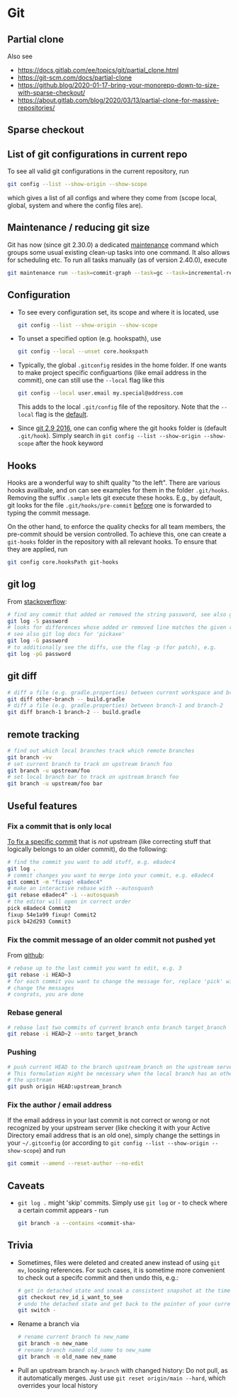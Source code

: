 # Git

## Partial clone

Also see

- <https://docs.gitlab.com/ee/topics/git/partial_clone.html>
- <https://git-scm.com/docs/partial-clone>
- <https://github.blog/2020-01-17-bring-your-monorepo-down-to-size-with-sparse-checkout/>
- <https://about.gitlab.com/blog/2020/03/13/partial-clone-for-massive-repositories/>

## Sparse checkout

## List of git configurations in current repo

To see all valid git configurations in the current repository, run

```bash
git config --list --show-origin --show-scope
```

which gives a list of all configs and where they come from (scope local, global, system and where the config files are).

## Maintenance / reducing git size

Git has now (since git 2.30.0) a dedicated [maintenance](https://git-scm.com/docs/git-maintenance) command which groups some usual existing clean-up tasks into one command. It also allows for scheduling etc. To run all tasks manually (as of version 2.40.0), execute

```bash
git maintenance run --task=commit-graph --task=gc --task=incremental-repack --task=loose-objects --task=pack-refs --task=prefetch
```

## Configuration

- To see every configuration set, its scope and where it is located, use

    ```bash
    git config --list --show-origin --show-scope
    ```

- To unset a specified option (e.g. hookspath), use

    ```bash
    git config --local --unset core.hookspath
    ```

- Typically, the global `.gitconfig` resides in the home folder. If one wants to make project specific configuartions (like email address in the commit), one can still use the `--local` flag like this

    ```bash
    git config --local user.email my.special@address.com
    ```

    This adds to the local `.git/config` file of the repository. Note that the `--local` flag is the [default](https://git-scm.com/docs/git-config).

- Since [git 2.9 2016](https://stackoverflow.com/questions/14073053/find-path-to-git-hooks-directory-on-the-shell), one can config where the git hooks folder is (default `.git/hook`). Simply search in `git config --list --show-origin --show-scope` after the hook keyword

## Hooks

Hooks are a wonderful way to shift quality "to the left". There are various hooks availbale, and on can see examples for them in the folder `.git/hooks`. Removing the suffix `.sample` lets git execute these hooks. E.g., by default, git looks for the file `.git/hooks/pre-commit` [before](https://git-scm.com/book/en/v2/Customizing-Git-Git-Hooks) one is forwarded to typing the commit message.

On the other hand, to enforce the quality checks for all team members, the pre-commit should be version controlled. To achieve this, one can create a `git-hooks` folder in the repository with all relevant hooks. To ensure that they are applied, run

```bash
git config core.hooksPath git-hooks
```

## git log

From [stackoverflow](https://stackoverflow.com/questions/4468361/search-all-of-git-history-for-a-string):

```bash
# find any commit that added or removed the string password, see also git log docs for 'pickaxe'
git log -S password
# looks for differences whose added or removed line matches the given regular expression,
# see also git log docs for 'pickaxe'
git log -G password
# to additionally see the diffs, use the flag -p (for patch), e.g.
git log -pG password
```

## git diff

```bash
# diff a file (e.g. gradle.properties) between current workspace and branch
git diff other-branch -- build.gradle
# diff a file (e.g. gradle.properties) between branch-1 and branch-2
git diff branch-1 branch-2 -- build.gradle
```

## remote tracking

```bash
# find out which local branches track which remote branches
git branch -vv
# set current branch to track on upstream branch foo
git branch -u upstream/foo
# set local branch bar to track on upstream branch foo
git branch -u upstream/foo bar
```

## Useful features

### Fix a commit that is only local

[To fix a specific commit](https://stackoverflow.com/questions/1186535/how-do-i-modify-a-specific-commit) that is *not* upstream (like correcting stuff that logically belongs to an older commit), do the following:

```bash
# find the commit you want to add stuff, e.g. e8adec4
git log .
# commit changes you want to merge into your commit, e.g. e8adec4
git commit -m "fixup! e8adec4"
# make an interactive rebase with --autosquash
git rebase e8adec4^ -i --autosquash
# the editor will open in correct order
pick e8adec4 Commit2
fixup 54e1a99 fixup! Commit2
pick b42d293 Commit3
```

### Fix the commit message of an older commit not pushed yet

From [github](https://docs.github.com/en/pull-requests/committing-changes-to-your-project/creating-and-editing-commits/changing-a-commit-message):

```bash
# rebase up to the last commit you want to edit, e.g. 3
git rebase -i HEAD~3
# for each commit you want to change the message for, replace 'pick' with 'reword'
# change the messages
# congrats, you are done
```

### Rebase general

```bash
# rebase last two commits of current branch onto branch target_branch
git rebase -i HEAD~2 --onto target_branch
```

### Pushing

```bash
# push current HEAD to the branch upstream_branch on the upstream server origin
# This formulation might be necessary when the local branch has an other name than
# the upstream 
git push origin HEAD:upstream_branch
```

### Fix the author / email address

If the email address in your last commit is not correct or wrong or not recognized by your upstream server (like checking it with your Active Directory email address that is an old one), simply change the settings in your `~/.gitconfig` (or according to `git config --list --show-origin --show-scope`) and run

```bash
git commit --amend --reset-author --no-edit
```

## Caveats

- `git log .` might 'skip' commits. Simply use `git log` or - to check where a certain commit appears - run

    ```bash
    git branch -a --contains <commit-sha>
    ```

## Trivia

- Sometimes, files were deleted and created anew instead of using `git mv`, loosing references. For such cases, it is sometime more convenient to check out a specifc commit and then undo this, e.g.:

    ```bash
    # get in detached state and sneak a consistent snapshot at the time of a specifc commit
    git checkout rev_id_i_want_to_see
    # undo the detached state and get back to the pointer of your current branch
    git switch -
    ```

- Rename a branch via

    ```bash
    # rename current branch to new_name
    git branch -m new_name
    # rename branch named old_name to new_name
    git branch -m old_name new_name
    ```

- Pull an upstream branch `my-branch` with changed history: Do not pull, as it automatically merges. Just use `git reset origin/main --hard`, which overrides your local history
